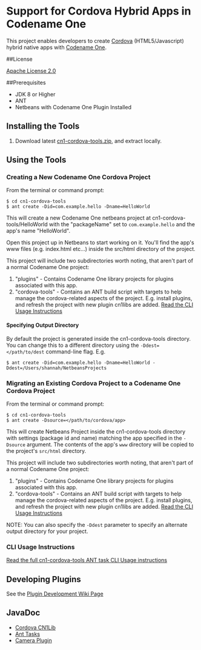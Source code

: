 # Support for Cordova Hybrid Apps in Codename One

This project enables developers to create [Cordova](https://cordova.apache.org/) (HTML5/Javascript) hybrid native apps with [Codename One](http://www.codenameone.com).

##License

[Apache License 2.0](http://www.apache.org/licenses/LICENSE-2.0)

##Prerequisites

* JDK 8 or Higher
* ANT
* Netbeans with Codename One Plugin Installed

## Installing the Tools

1. Download latest [cn1-cordova-tools.zip](https://github.com/codenameone/CN1Cordova/raw/master/cn1-cordova-tools.zip), and extract locally.


## Using the Tools

### Creating a New Codename One Cordova Project

From the terminal or command prompt:

~~~
$ cd cn1-cordova-tools
$ ant create -Did=com.example.hello -Dname=HelloWorld
~~~

This will create a new Codename One netbeans project at cn1-cordova-tools/HelloWorld with the "packageName" set to `com.example.hello` and the app's name "HelloWorld".

Open this project up in Netbeans to start working on it.  You'll find the app's www files (e.g. index.html etc...) inside the src/html directory of the project.

This project will include two subdirectories worth noting, that aren't part of a normal Codename One project:

1. "plugins" - Contains Codename One library projects for plugins associated with this app.
2. "cordova-tools" - Contains an ANT build script with targets to help manage the cordova-related aspects of the project.  E.g. install plugins, and refresh the project with new plugin cn1libs are added. [Read the CLI Usage Instructions](https://github.com/codenameone/CN1Cordova/wiki/Project-cordova-tools-CLI-Usage)

#### Specifying Output Directory

By default the project is generated inside the cn1-cordova-tools directory.  You can change this to a different directory using the `-Ddest=</path/to/dest` command-line flag.  E.g.

~~~~
$ ant create -Did=com.example.hello -Dname=HelloWorld -Ddest=/Users/shannah/NetbeansProjects
~~~~



### Migrating an Existing Cordova Project to a Codename One Cordova Project

From the terminal or command prompt:

~~~
$ cd cn1-cordova-tools
$ ant create -Dsource=</path/to/cordova/app>
~~~

This will create Netbeans Project inside the cn1-cordova-tools directory with settings (package id and name) matching the app specified in the `-Dsource` argument. The contents of the app's `www` directory will be copied to the project's `src/html` directory.

This project will include two subdirectories worth noting, that aren't part of a normal Codename One project:

1. "plugins" - Contains Codename One library projects for plugins associated with this app.
2. "cordova-tools" - Contains an ANT build script with targets to help manage the cordova-related aspects of the project.  E.g. install plugins, and refresh the project with new plugin cn1libs are added. [Read the CLI Usage Instructions](https://github.com/codenameone/CN1Cordova/wiki/Project-cordova-tools-CLI-Usage)

NOTE:  You can also specify the `-Ddest` parameter to specify an alternate output directory for your project.

### CLI Usage Instructions

[Read the full cn1-cordova-tools ANT task CLI Usage instructions](https://github.com/codenameone/CN1Cordova/wiki/cn1-cordova-tools-CLI-usage)

## Developing Plugins

See the [Plugin Development Wiki Page](https://github.com/codenameone/CN1Cordova/wiki/Plugin-Development)

## JavaDoc

* [Cordova CN1Lib](https://codenameone.github.io/CN1Cordova/javadoc/cordova)
* [Ant Tasks](https://codenameone.github.io/CN1Cordova/javadoc/CordovaAppBuilder)
* [Camera Plugin](https://codenameone.github.io/CN1Cordova/javadoc/cordova-plugin-camera)